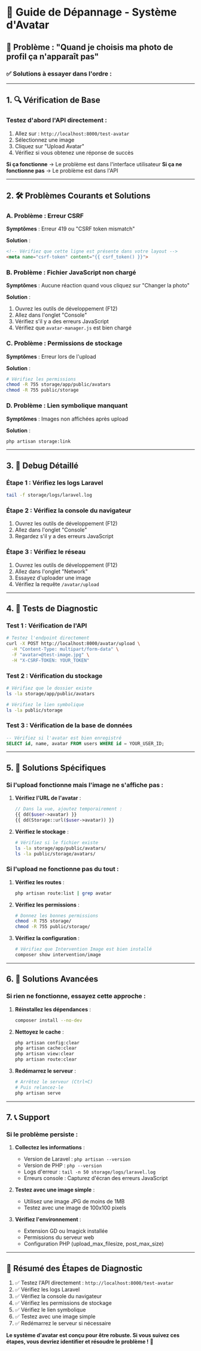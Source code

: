 # 🔧 Guide de Dépannage - Système d'Avatar

## 🚨 Problème : "Quand je choisis ma photo de profil ça n'apparaît pas"

### ✅ Solutions à essayer dans l'ordre :

---

## 1. 🔍 Vérification de Base

### Testez d'abord l'API directement :
1. Allez sur : `http://localhost:8000/test-avatar`
2. Sélectionnez une image
3. Cliquez sur "Upload Avatar"
4. Vérifiez si vous obtenez une réponse de succès

**Si ça fonctionne** → Le problème est dans l'interface utilisateur
**Si ça ne fonctionne pas** → Le problème est dans l'API

---

## 2. 🛠️ Problèmes Courants et Solutions

### A. Problème : Erreur CSRF
**Symptômes** : Erreur 419 ou "CSRF token mismatch"

**Solution** :
```html
<!-- Vérifiez que cette ligne est présente dans votre layout -->
<meta name="csrf-token" content="{{ csrf_token() }}">
```

### B. Problème : Fichier JavaScript non chargé
**Symptômes** : Aucune réaction quand vous cliquez sur "Changer la photo"

**Solution** :
1. Ouvrez les outils de développement (F12)
2. Allez dans l'onglet "Console"
3. Vérifiez s'il y a des erreurs JavaScript
4. Vérifiez que `avatar-manager.js` est bien chargé

### C. Problème : Permissions de stockage
**Symptômes** : Erreur lors de l'upload

**Solution** :
```bash
# Vérifiez les permissions
chmod -R 755 storage/app/public/avatars
chmod -R 755 public/storage
```

### D. Problème : Lien symbolique manquant
**Symptômes** : Images non affichées après upload

**Solution** :
```bash
php artisan storage:link
```

---

## 3. 🔧 Debug Détaillé

### Étape 1 : Vérifiez les logs Laravel
```bash
tail -f storage/logs/laravel.log
```

### Étape 2 : Vérifiez la console du navigateur
1. Ouvrez les outils de développement (F12)
2. Allez dans l'onglet "Console"
3. Regardez s'il y a des erreurs JavaScript

### Étape 3 : Vérifiez le réseau
1. Ouvrez les outils de développement (F12)
2. Allez dans l'onglet "Network"
3. Essayez d'uploader une image
4. Vérifiez la requête `/avatar/upload`

---

## 4. 🧪 Tests de Diagnostic

### Test 1 : Vérification de l'API
```bash
# Testez l'endpoint directement
curl -X POST http://localhost:8000/avatar/upload \
  -H "Content-Type: multipart/form-data" \
  -F "avatar=@test-image.jpg" \
  -H "X-CSRF-TOKEN: YOUR_TOKEN"
```

### Test 2 : Vérification du stockage
```bash
# Vérifiez que le dossier existe
ls -la storage/app/public/avatars

# Vérifiez le lien symbolique
ls -la public/storage
```

### Test 3 : Vérification de la base de données
```sql
-- Vérifiez si l'avatar est bien enregistré
SELECT id, name, avatar FROM users WHERE id = YOUR_USER_ID;
```

---

## 5. 🎯 Solutions Spécifiques

### Si l'upload fonctionne mais l'image ne s'affiche pas :

1. **Vérifiez l'URL de l'avatar** :
   ```php
   // Dans la vue, ajoutez temporairement :
   {{ dd($user->avatar) }}
   {{ dd(Storage::url($user->avatar)) }}
   ```

2. **Vérifiez le stockage** :
   ```bash
   # Vérifiez si le fichier existe
   ls -la storage/app/public/avatars/
   ls -la public/storage/avatars/
   ```

### Si l'upload ne fonctionne pas du tout :

1. **Vérifiez les routes** :
   ```bash
   php artisan route:list | grep avatar
   ```

2. **Vérifiez les permissions** :
   ```bash
   # Donnez les bonnes permissions
   chmod -R 755 storage/
   chmod -R 755 public/storage/
   ```

3. **Vérifiez la configuration** :
   ```bash
   # Vérifiez que Intervention Image est bien installé
   composer show intervention/image
   ```

---

## 6. 🚀 Solutions Avancées

### Si rien ne fonctionne, essayez cette approche :

1. **Réinstallez les dépendances** :
   ```bash
   composer install --no-dev
   ```

2. **Nettoyez le cache** :
   ```bash
   php artisan config:clear
   php artisan cache:clear
   php artisan view:clear
   php artisan route:clear
   ```

3. **Redémarrez le serveur** :
   ```bash
   # Arrêtez le serveur (Ctrl+C)
   # Puis relancez-le
   php artisan serve
   ```

---

## 7. 📞 Support

### Si le problème persiste :

1. **Collectez les informations** :
   - Version de Laravel : `php artisan --version`
   - Version de PHP : `php --version`
   - Logs d'erreur : `tail -n 50 storage/logs/laravel.log`
   - Erreurs console : Capturez d'écran des erreurs JavaScript

2. **Testez avec une image simple** :
   - Utilisez une image JPG de moins de 1MB
   - Testez avec une image de 100x100 pixels

3. **Vérifiez l'environnement** :
   - Extension GD ou Imagick installée
   - Permissions du serveur web
   - Configuration PHP (upload_max_filesize, post_max_size)

---

## 🎯 Résumé des Étapes de Diagnostic

1. ✅ Testez l'API directement : `http://localhost:8000/test-avatar`
2. ✅ Vérifiez les logs Laravel
3. ✅ Vérifiez la console du navigateur
4. ✅ Vérifiez les permissions de stockage
5. ✅ Vérifiez le lien symbolique
6. ✅ Testez avec une image simple
7. ✅ Redémarrez le serveur si nécessaire

**Le système d'avatar est conçu pour être robuste. Si vous suivez ces étapes, vous devriez identifier et résoudre le problème !** 🚀 